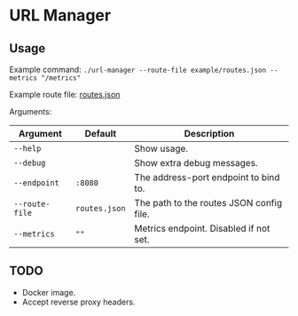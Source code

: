 # URL Manager

## Usage

Example command: `./url-manager --route-file example/routes.json --metrics "/metrics"`

Example route file: [routes.json](example/exaple-routes.json)

Arguments:

| Argument | Default | Description |
| - | - | - |
| `--help` | | Show usage. |
| `--debug` | | Show extra debug messages. |
| `--endpoint` | `:8080` | The address-port endpoint to bind to. |
| `--route-file` | `routes.json` | The path to the routes JSON config file. |
| `--metrics` | `""` | Metrics endpoint. Disabled if not set. |

## TODO

- Docker image.
- Accept reverse proxy headers.

